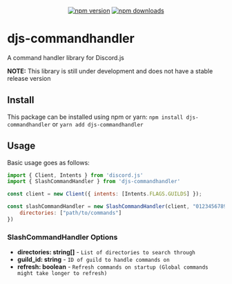 <div align="center">
  <p>
    <a href="https://www.npmjs.com/package/djs-commandhandler"><img src="https://img.shields.io/npm/v/djs-commandhandler.svg?maxAge=3600" alt="npm version" /></a>
    <a href="https://www.npmjs.com/package/djs-commandhandler"><img src="https://img.shields.io/npm/dt/djs-commandhandler.svg?maxAge=3600" alt="npm downloads" /></a>
  </p>
</div>

# djs-commandhandler
A command handler library for Discord.js

**NOTE:** This library is still under development and does not have a stable release version

## Install
This package can be installed using npm or yarn:
`npm install djs-commandhandler` or `yarn add djs-commandhandler`

## Usage
Basic usage goes as follows:
```js
import { Client, Intents } from 'discord.js'
import { SlashCommandHandler } from 'djs-commandhandler'

const client = new Client({ intents: [Intents.FLAGS.GUILDS] });

const slashCommandHandler = new SlashCommandHandler(client, "012345678912345678", "botToken", {
	directories: ["path/to/commands"]
})
```

### SlashCommandHandler Options
- **directories: string[]** - `List of directories to search through`
- **guild_id: string** - `ID of guild to handle commands on`
- **refresh: boolean** - `Refresh commands on startup (Global commands might take longer to refresh)`
